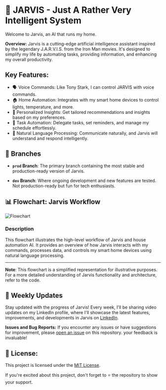 # 🤖 JARVIS - Just A Rather Very Intelligent System

Welcome to Jarvis, an AI that runs my home. 

**Overview:**
Jarvis is a cutting-edge artificial intelligence assistant inspired by the legendary J.A.R.V.I.S. from the Iron Man movies. It's designed to simplify my life by automating tasks, providing information, and enhancing my overall productivity.

## Key Features:
- 🗣️ Voice Commands: Like Tony Stark, I can control JARVIS with voice commands.
- 🏠 Home Automation: Integrates with my smart home devices to control lights, temperature, and more.
- 🎯 Personalized Insights: Get tailored recommendations and insights based on my preferences.
- 📅 Task Automation: Delegate tasks, set reminders, and manage my schedule effortlessly.
- 🧠 Natural Language Processing: Communicate naturally, and Jarvis will understand and respond intelligently.

## 🌳 Branches

- **`prod` Branch**: The primary branch containing the most stable and production-ready version of Jarvis.

- **`dev` Branch**: Where ongoing development and new features are tested. Not production-ready but fun for tech enthusiasts.

## 📊 Flowchart: Jarvis Workflow

![Flowchart](https://github.com/listentothefrog/JARVIS/assets/66846202/b66ad126-65df-4460-bb33-1d3c6432f9d7)

### Description

This flowchart illustrates the high-level workflow of Jarvis and house automation AI. It provides an overview of how Jarvis interacts with my commands, processes data, and controls my smart home devices using natural language processing.

---

**Note**: This flowchart is a simplified representation for illustrative purposes. For a more detailed understanding of Jarvis functionality and architecture, refer to the code.

## 📼 Weekly Updates

Stay updated with the progress of Jarvis! Every week, I'll be sharing video updates on my LinkedIn profile, where I'll showcase the latest features, improvements, and developments in Jarvis on [LinkedIn](https://www.linkedin.com/in/shashank-ellareddy-2b43aa200/). 

**Issues and Bug Reports:**
If you encounter any issues or have suggestions for improvement, please [open an issue](https://github.com/listentothefrog/JARVIS/issues) on this repository. your feedback is invaluable!

## 📜 License:
This project is licensed under the [MIT License](https://github.com/listentothefrog/JARVIS/blob/dev/LICENSE).

If you're excited about this project, don't forget to ⭐️ the repository to show your support.
